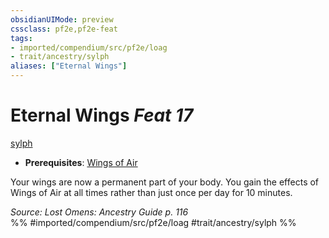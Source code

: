 ```yaml
---
obsidianUIMode: preview
cssclass: pf2e,pf2e-feat
tags:
- imported/compendium/src/pf2e/loag
- trait/ancestry/sylph
aliases: ["Eternal Wings"]
---
```

# Eternal Wings  *Feat 17*  
[sylph](sylph-b2.md)  

- **Prerequisites**: [Wings of Air](wings-of-air-loag.md)

Your wings are now a permanent part of your body. You gain the effects of Wings of Air at all times rather than just once per day for 10 minutes.

*Source: Lost Omens: Ancestry Guide p. 116*  
%% #imported/compendium/src/pf2e/loag #trait/ancestry/sylph %%